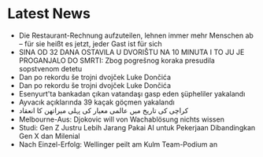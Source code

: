 # Latest News
-  Die Restaurant-Rechnung aufzuteilen, lehnen immer mehr Menschen ab – für sie heißt es jetzt, jeder Gast ist für sich
-  SINA OD 32 DANA OSTAVILA U DVORIŠTU NA 10 MINUTA I TO JU JE PROGANJALO DO SMRTI: Zbog pogrešnog koraka presudila sopstvenom detetu
-  Dan po rekordu še trojni dvojček Luke Dončića
-  Dan po rekordu še trojni dvojček Luke Dončića
-  Esenyurt'ta bankadan çıkan vatandaşı gasp eden şüpheliler yakalandı
-  Ayvacık açıklarında 39 kaçak göçmen yakalandı
-  کراچی کی تاریخ میں عالمی معیار کی پہلی میراتھن کا انعقاد
-  Melbourne-Aus: Djokovic will von Wachablösung nichts wissen
-  Studi: Gen Z Justru Lebih Jarang Pakai AI untuk Pekerjaan Dibandingkan Gen X dan Milenial
-  Nach Einzel-Erfolg: Wellinger peilt am Kulm Team-Podium an
